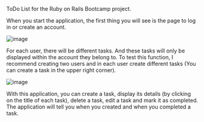ToDo List for the Ruby on Rails Bootcamp project.

When you start the application, the first thing you will see is the page to log in or create an account.

![image](https://user-images.githubusercontent.com/86500891/176039210-8dc8829a-8b35-4c40-920f-4d26ea25a69a.png)

For each user, there will be different tasks. And these tasks will only be displayed within the account they belong to. To test this function, I recommend creating two users and in each user create different tasks (You can create a task in the upper right corner).

![image](https://user-images.githubusercontent.com/86500891/176039618-c53194d0-480b-4903-b6f6-68208ff47631.png)

With this application, you can create a task, display its details (by clicking on the title of each task), delete a task, edit a task and mark it as completed. The application will tell you when you created and when you completed a task. 
